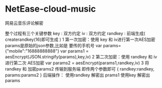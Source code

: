 # NetEase-cloud-music
网易云音乐评论解密

整个过程有三个关键参数
key : 双方约定
iv : 双方约定
randkey : 前端生成( createrandkey(16)即可生成 )
1 第一次加密：使用 key 和 iv进行第一次AES加密
params是原始的json参数,比如是 要传的手机号
var params={"mobile":"16888888888"}
var params1 = aesEncrypt(JSON.stringify(params),key,iv)
2 第二次加密：使用 randkey 和 iv 进行第二次 AES加密
var params2 = aesEncrypt(params1,randkey,iv)
3 将randkey 和 加密params2 传输到服务端
即传两个参数即可
    {
        randkey:randkey,
        params:params2
    }
后端操作：
使用randkey 解密出 prams1
使用key     解密出 params
